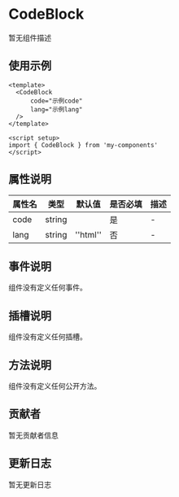 # CodeBlock

暂无组件描述

## 使用示例

```vue
<template>
  <CodeBlock
      code="示例code"
      lang="示例lang"
  />
</template>

<script setup>
import { CodeBlock } from 'my-components'
</script>
```

## 属性说明

| 属性名 | 类型 | 默认值 | 是否必填 | 描述 |
|--------|------|--------|----------|------|
| code | string |  | 是 | - |
| lang | string | ''html'' | 否 | - |

## 事件说明

组件没有定义任何事件。

## 插槽说明

组件没有定义任何插槽。

## 方法说明

组件没有定义任何公开方法。

## 贡献者

暂无贡献者信息

## 更新日志

暂无更新日志
